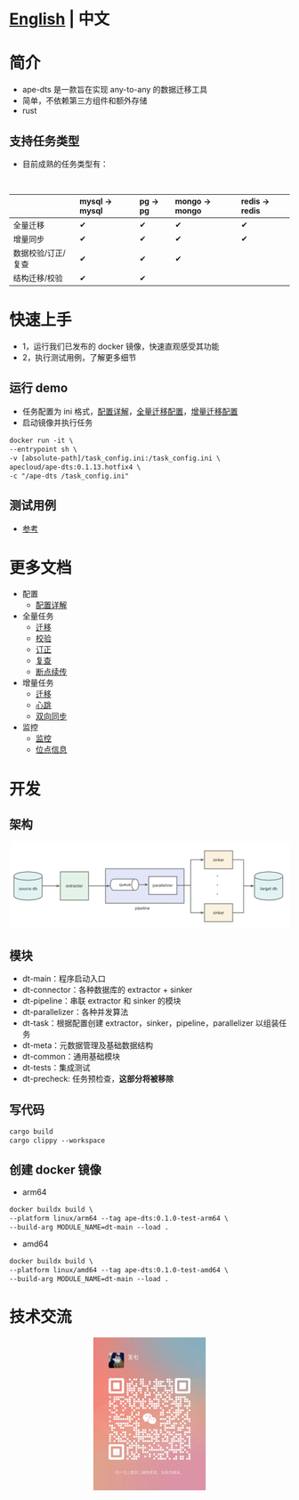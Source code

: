# [English](README.md) | 中文

# 简介
- ape-dts 是一款旨在实现 any-to-any 的数据迁移工具
- 简单，不依赖第三方组件和额外存储
- rust


## 支持任务类型
- 目前成熟的任务类型有：

<br/>

|  | mysql -> mysql | pg -> pg | mongo -> mongo | redis -> redis |
| :-------- | :-------- | :-------- | :-------- | :-------- |
| 全量迁移 | &#10004; | &#10004; | &#10004; | &#10004; |
| 增量同步 | &#10004; | &#10004; | &#10004; | &#10004; |
| 数据校验/订正/复查 | &#10004; | &#10004; | &#10004; | |
| 结构迁移/校验 | &#10004; | &#10004; |  |  |


# 快速上手
- 1，运行我们已发布的 docker 镜像，快速直观感受其功能
- 2，执行测试用例，了解更多细节


## 运行 demo
- 任务配置为 ini 格式，[配置详解](./docs/chinese/config.md)，[全量迁移配置](./docs/chinese/snapshot/migration.md)，[增量迁移配置](./docs/chinese/cdc/migration.md)
- 启动镜像并执行任务

```
docker run -it \
--entrypoint sh \
-v [absolute-path]/task_config.ini:/task_config.ini \
apecloud/ape-dts:0.1.13.hotfix4 \
-c "/ape-dts /task_config.ini"
```

## 测试用例
- [参考](./dt-tests/README_ZH.md)

# 更多文档
- 配置
    - [配置详解](./docs/chinese/config.md)
- 全量任务
    - [迁移](./docs/chinese/snapshot/migration.md)
    - [校验](./docs/chinese/snapshot/check.md)
    - [订正](./docs/chinese/snapshot/revise.md)
    - [复查](./docs/chinese/snapshot/review.md)
    - [断点续传](./docs/chinese/snapshot/resume.md)
- 增量任务
    - [迁移](./docs/chinese/cdc/migration.md)
    - [心跳](./docs/chinese/cdc/heartbeat.md)
    - [双向同步](./docs/chinese/cdc/two_way.md)
- 监控
    - [监控](./docs/chinese/monitor.md)
    - [位点信息](./docs/chinese/position.md)

# 开发
## 架构
![架构](docs/pics/structure.png)

## 模块
- dt-main：程序启动入口
- dt-connector：各种数据库的 extractor + sinker
- dt-pipeline：串联 extractor 和 sinker 的模块
- dt-parallelizer：各种并发算法
- dt-task：根据配置创建 extractor，sinker，pipeline，parallelizer 以组装任务
- dt-meta：元数据管理及基础数据结构
- dt-common：通用基础模块
- dt-tests：集成测试
- dt-precheck: 任务预检查，**这部分将被移除**

## 写代码
```
cargo build
cargo clippy --workspace
```

## 创建 docker 镜像
- arm64
```
docker buildx build \
--platform linux/arm64 --tag ape-dts:0.1.0-test-arm64 \
--build-arg MODULE_NAME=dt-main --load . 
```

- amd64
```
docker buildx build \
--platform linux/amd64 --tag ape-dts:0.1.0-test-amd64 \
--build-arg MODULE_NAME=dt-main --load . 
```

# 技术交流
<div align=center>
<img src="docs/pics/WechatIMG.jpg" width="40%" />
</div>